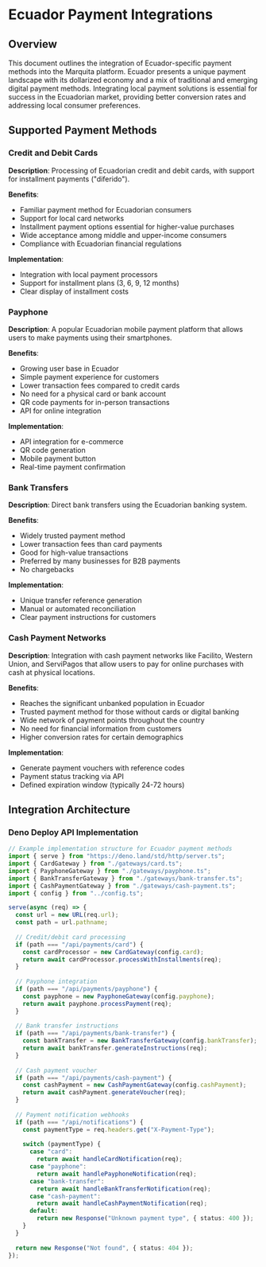 # Ecuador Payment Integrations

## Overview

This document outlines the integration of Ecuador-specific payment methods into the Marquita platform. Ecuador presents a unique payment landscape with its dollarized economy and a mix of traditional and emerging digital payment methods. Integrating local payment solutions is essential for success in the Ecuadorian market, providing better conversion rates and addressing local consumer preferences.

## Supported Payment Methods

### Credit and Debit Cards

**Description**: Processing of Ecuadorian credit and debit cards, with support for installment payments ("diferido").

**Benefits**:
- Familiar payment method for Ecuadorian consumers
- Support for local card networks
- Installment payment options essential for higher-value purchases
- Wide acceptance among middle and upper-income consumers
- Compliance with Ecuadorian financial regulations

**Implementation**:
- Integration with local payment processors
- Support for installment plans (3, 6, 9, 12 months)
- Clear display of installment costs

### Payphone

**Description**: A popular Ecuadorian mobile payment platform that allows users to make payments using their smartphones.

**Benefits**:
- Growing user base in Ecuador
- Simple payment experience for customers
- Lower transaction fees compared to credit cards
- No need for a physical card or bank account
- QR code payments for in-person transactions
- API for online integration

**Implementation**:
- API integration for e-commerce
- QR code generation
- Mobile payment button
- Real-time payment confirmation

### Bank Transfers

**Description**: Direct bank transfers using the Ecuadorian banking system.

**Benefits**:
- Widely trusted payment method
- Lower transaction fees than card payments
- Good for high-value transactions
- Preferred by many businesses for B2B payments
- No chargebacks

**Implementation**:
- Unique transfer reference generation
- Manual or automated reconciliation
- Clear payment instructions for customers

### Cash Payment Networks

**Description**: Integration with cash payment networks like Facilito, Western Union, and ServiPagos that allow users to pay for online purchases with cash at physical locations.

**Benefits**:
- Reaches the significant unbanked population in Ecuador
- Trusted payment method for those without cards or digital banking
- Wide network of payment points throughout the country
- No need for financial information from customers
- Higher conversion rates for certain demographics

**Implementation**:
- Generate payment vouchers with reference codes
- Payment status tracking via API
- Defined expiration window (typically 24-72 hours)

## Integration Architecture

### Deno Deploy API Implementation

```typescript
// Example implementation structure for Ecuador payment methods
import { serve } from "https://deno.land/std/http/server.ts";
import { CardGateway } from "./gateways/card.ts";
import { PayphoneGateway } from "./gateways/payphone.ts";
import { BankTransferGateway } from "./gateways/bank-transfer.ts";
import { CashPaymentGateway } from "./gateways/cash-payment.ts";
import { config } from "../config.ts";

serve(async (req) => {
  const url = new URL(req.url);
  const path = url.pathname;
  
  // Credit/debit card processing
  if (path === "/api/payments/card") {
    const cardProcessor = new CardGateway(config.card);
    return await cardProcessor.processWithInstallments(req);
  }
  
  // Payphone integration
  if (path === "/api/payments/payphone") {
    const payphone = new PayphoneGateway(config.payphone);
    return await payphone.processPayment(req);
  }
  
  // Bank transfer instructions
  if (path === "/api/payments/bank-transfer") {
    const bankTransfer = new BankTransferGateway(config.bankTransfer);
    return await bankTransfer.generateInstructions(req);
  }
  
  // Cash payment voucher
  if (path === "/api/payments/cash-payment") {
    const cashPayment = new CashPaymentGateway(config.cashPayment);
    return await cashPayment.generateVoucher(req);
  }
  
  // Payment notification webhooks
  if (path === "/api/notifications") {
    const paymentType = req.headers.get("X-Payment-Type");
    
    switch (paymentType) {
      case "card":
        return await handleCardNotification(req);
      case "payphone":
        return await handlePayphoneNotification(req);
      case "bank-transfer":
        return await handleBankTransferNotification(req);
      case "cash-payment":
        return await handleCashPaymentNotification(req);
      default:
        return new Response("Unknown payment type", { status: 400 });
    }
  }
  
  return new Response("Not found", { status: 404 });
});
```
